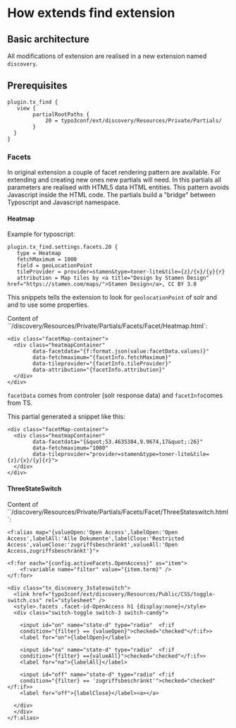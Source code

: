 # How extends find extension

## Basic architecture

All modifications of extension are realised in a new extension named `discovery`. 

## Prerequisites

```
plugin.tx_find {
   view {
        partialRootPaths {
            20 = typo3conf/ext/discovery/Resources/Private/Partials/
        }
  }
}
```

### Facets

In original extension a couple of facet rendering pattern are available. For extending and creating new ones new partials will need. In this partials all parameters are realised with HTML5 data HTML entities. This pattern avoids Javascript inside the HTML code. The partials build a "bridge" between Typoscript and Javascript namespace.

#### Heatmap

Example for typoscript:
```
plugin.tx_find.settings.facets.20 {
   type = Heatmap
   fetchMaximum = 1000
   field = geoLocationPoint 
   tileProvider = provider=stamen&type=toner-lite&tile={z}/{x}/{y}{r}
   attribution = Map tiles by <a title="Design by Stamen Design" href="https://stamen.com/maps/">Stamen Design</a>, CC BY 3.0
```
This snippets tells the extension to look for `geolocationPoint` of solr and and to use some properties.

Content of ``/discovery/Resources/Private/Partials/Facets/Facet/Heatmap.html`:

```
<div class="facetMap-container">
  <div class="heatmapContainer"
        data-facetdata="{f:format.json(value:facetData.values)}"
        data-fetchmaximum="{facetInfo.fetchMaximum}" 
        data-tileprovider="{facetInfo.tileProvider}"
        data-attribution="{facetInfo.attribution}"
  </div>
</div>
```
`facetData` comes from controler (solr response data) and `facetInfo`comes from TS.

This partial generated a snippet like this:

```
<div class="facetMap-container">
  <div class="heatmapContainer"
        data-facetdata="{&quot;53.4635384,9.9674,17&quot;:26}"
        data-fetchmaximum="1000" 
        data-tileprovider="provider=stamen&type=toner-lite&tile={z}/{x}/{y}{r}">
  </div>
</div>
```

#### ThreeStateSwitch

Content of ``/discovery/Resources/Private/Partials/Facets/Facet/ThreeStateswitch.html`:
```
<f:alias map="{valueOpen:'Open Access',labelOpen:'Open Access',labelAll:'Alle Dokumente',labelClose:'Restricted
Access',valueClose:'zugriffsbeschränkt',valueAll:'Open Access,zugriffsbeschränkt'}">

<f:for each="{config.activeFacets.OpenAccess}" as="item">
    <f:variable name="filter" value="{item.term}" />
</f:for>

<div class="tx_discovery_3stateswitch">
  <link href="typo3conf/ext/discovery/Resources/Public/CSS/toggle-switch.css" rel="stylesheet" />
  <style>.facets .facet-id-OpenAccess h1 {display:none}</style> 
  <div class="switch-toggle switch-3 switch-candy">

    <input id="on" name="state-d" type="radio"  <f:if
    condition="{filter} == {valueOpen}">checked="checked"</f:if>> 
    <label for="on">{labelOpen}</label>

    <input id="na" name="state-d" type="radio"  <f:if
    condition="{filter} =={valueAll}">checked="checked"</f:if>>
    <label for="na">{labelAll}</label>

    <input id="off" name="state-d" type="radio" <f:if
    condition="{filter} == 'zugriffsbeschränkt'">checked="checked"</f:if>>
    <label for="off">{labelClose}</label><a></a>

  </div>
  </div>
</f:alias>
```

